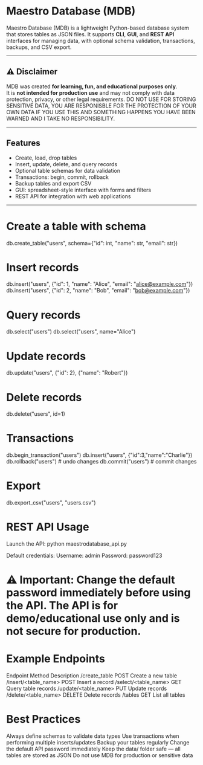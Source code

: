 # Maestro Database (MDB)

Maestro Database (MDB) is a lightweight Python-based database system that stores tables as JSON files. It supports **CLI**, **GUI**, and **REST API** interfaces for managing data, with optional schema validation, transactions, backups, and CSV export.

---

## ⚠️ Disclaimer

MDB was created **for learning, fun, and educational purposes only**.  
It is **not intended for production use** and may not comply with data protection, privacy, or other legal requirements. DO NOT USE FOR STORING SENSITIVE DATA, YOU ARE RESPONISBLE FOR THE PROTECTION OF YOUR OWN DATA IF YOU USE THIS AND SOMETHING HAPPENS YOU HAVE BEEN WARNED AND I TAKE NO RESPONSIBILITY.

---

## Features

- Create, load, drop tables
- Insert, update, delete, and query records
- Optional table schemas for data validation
- Transactions: begin, commit, rollback
- Backup tables and export CSV
- GUI: spreadsheet-style interface with forms and filters
- REST API for integration with web applications

---

# Create a table with schema
db.create_table("users", schema={"id": int, "name": str, "email": str})

# Insert records
db.insert("users", {"id": 1, "name": "Alice", "email": "alice@example.com"})
db.insert("users", {"id": 2, "name": "Bob", "email": "bob@example.com"})

# Query records
db.select("users")
db.select("users", name="Alice")

# Update records
db.update("users", {"id": 2}, {"name": "Robert"})

# Delete records
db.delete("users", id=1)

# Transactions
db.begin_transaction("users")
db.insert("users", {"id":3,"name":"Charlie"})
db.rollback("users")  # undo changes
db.commit("users")    # commit changes

# Export
db.export_csv("users", "users.csv")

# REST API Usage
Launch the API:
python maestrodatabase_api.py

Default credentials:
Username: admin
Password: password123

# ⚠️ Important: Change the default password immediately before using the API. The API is for demo/educational use only and is not secure for production.

# Example Endpoints
Endpoint	            Method	  Description
/create_table	        POST	    Create a new table
/insert/<table_name>	POST	    Insert a record
/select/<table_name>	GET	      Query table records
/update/<table_name>	PUT	      Update records
/delete/<table_name>	DELETE	  Delete records
/tables	              GET	      List all tables

# Best Practices

Always define schemas to validate data types
Use transactions when performing multiple inserts/updates
Backup your tables regularly
Change the default API password immediately
Keep the data/ folder safe — all tables are stored as JSON
Do not use MDB for production or sensitive data
